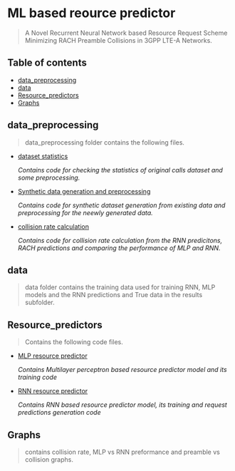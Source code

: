 # ML based reource predictor

> A Novel Recurrent Neural Network based Resource Request Scheme Minimizing RACH Preamble Collisions in 3GPP LTE-A Networks.

## Table of contents

* [data_preprocessing](https://github.com/wicky1234444/ML-based-resource-predictor/tree/master/data_preprocessing)
* [data](https://github.com/wicky1234444/ML-based-resource-predictor/tree/master/data)
* [Resource_predictors](https://github.com/wicky1234444/ML-based-resource-predictor/tree/master/Resource%20predictors)
* [Graphs](https://github.com/wicky1234444/ML-based-resource-predictor/tree/master/Graphs)

## data_preprocessing

> data_preprocessing folder contains the following files.

* [dataset statistics](<https://github.com/wicky1234444/ML-based-resource-predictor/tree/master/data_preprocessing/dataset statistics.ipynb>)

    *Contains code for checking the statistics of original calls dataset and some preprocessing.*

* [Synthetic data generation and preprocessing](<https://github.com/wicky1234444/ML-based-resource-predictor/tree/master/data_preprocessing/Synthetic data generation and preprocessing.ipynb>)

    *Contains code for synthetic dataset generation from existing data and preprocessing for the neewly generated data.*

* [collision rate calculation](<https://github.com/wicky1234444/ML-based-resource-predictor/tree/master/data_preprocessing/collision rate calculation.ipynb>)

    *Contains code for collision rate calculation from the RNN predicitons, RACH predictions and comparing the performance of MLP and RNN.*

## data

> data folder contains the training data used for training RNN, MLP models and the RNN predictions and True data in the results subfolder.

## Resource_predictors

> Contains the following code files.

* [MLP resource predictor](<https://github.com/wicky1234444/ML-based-resource-predictor/blob/master/Resource%20predictors/MLP%20resource%20predictor.ipynb>)

    *Contains Multilayer perceptron based resource predictor model and its training code*

* [RNN resource predictor](<https://github.com/wicky1234444/ML-based-resource-predictor/blob/master/Resource%20predictors/RNN%20resource%20predictor.ipynb>)

    *Contains RNN based resource predictor model, its training and request predictions generation code*

## Graphs

> contains collision rate, MLP vs RNN preformance and preamble vs collision graphs.
